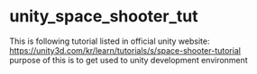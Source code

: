 # unity_space_shooter_tut
This is following tutorial listed in official unity website: <br />
https://unity3d.com/kr/learn/tutorials/s/space-shooter-tutorial<br />
purpose of this is to get used to unity development environment
